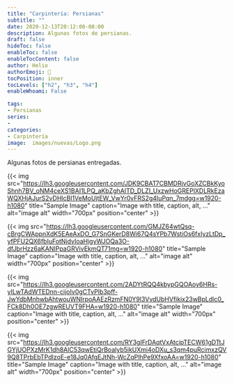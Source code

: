 ```yaml
---
title: "Carpintería: Persianas"
subtitle: ""
date: 2020-12-13T20:12:00-08:00
description: Algunas fotos de persianas.
draft: false
hideToc: false
enableToc: false
enableTocContent: false
author: Helio
authorEmoji: 🔬
tocPosition: inner
tocLevels: ["h2", "h3", "h4"]
enableWhoami: False

tags:
- Persianas
series:
- 
categories:
- Carpintería
image:  images/nuevas/Logo.png
---
```


Algunas fotos de persianas entregadas.

{{< img src="https://lh3.googleusercontent.com/JDK9CBAT7CBMDRjvGoXZCBkKyoShnh7BV_oNM4ceXS1BAI1LPQ_aKbZghAITD_DLZI_UxzwHoGREPlXDLRkEzaWQXHjAJurS2vDHlcBI1VeMoUjtEW_VwYr0vFRS2g4IuPqn_7mdgg=w1920-h1080" title="Sample Image" caption="Image with title, caption, alt, ..." alt="image alt" width="700px" position="center" >}}

{{< img src="https://lh3.googleusercontent.com/GMJZ64wtQsq-cBrgCWAppnXdK5EAeAxDO_G7SnGKerD8Wi67Q4sYPb7WstiOs6fxIyzLtDp_yfPFU2QX6fbIuFotNjdvIoaHigyWJOQa3O-dfJbrHzz6aKANIPpaGRVivEkmQT71mg=w1920-h1080" title="Sample Image" caption="Image with title, caption, alt, ..." alt="image alt" width="700px" position="center" >}}

{{< img src="https://lh3.googleusercontent.com/2ADYtRQQ4kbypGQOAoy6HRs-yILwTAdWTEDnn-cijoIv0gCTvPIb3pff-JwYdbMnhwbAhtwouWNIrpoAAEzRzmFN0Y9l3VvdUbHVfikix23wBpLdlc0_FCk8Dh0OE7zgwREUVT9FHA=w1920-h1080" title="Sample Image" caption="Image with title, caption, alt, ..." alt="image alt" width="700px" position="center" >}}

{{< img src="https://lh3.googleusercontent.com/RY3gIFrDAqtVxAtcipTECW61gDTtJGYjUOPXzMrK1dh8AlC53qwEtiQrBoalyb5ikUXmi4oDXu_s3qm4puRcimxzQV9Q8TPrbEbTPdIzoE-e18Jq0AfgEJtNh-WcZqPlhPe9XfxoAA=w1920-h1080" title="Sample Image" caption="Image with title, caption, alt, ..." alt="image alt" width="700px" position="center" >}}
